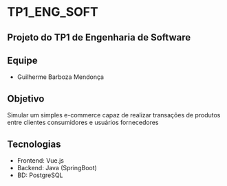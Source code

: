 # TP1_ENG_SOFT
## Projeto do TP1 de Engenharia de Software

## Equipe

- Guilherme Barboza Mendonça

## Objetivo

Simular um simples e-commerce capaz de realizar transações de produtos entre clientes consumidores e usuários fornecedores

## Tecnologias

- Frontend: Vue.js
- Backend: Java (SpringBoot)
- BD: PostgreSQL
